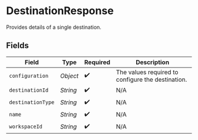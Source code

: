 # DestinationResponse

Provides details of a single destination.


## Fields

| Field                                             | Type                                              | Required                                          | Description                                       |
| ------------------------------------------------- | ------------------------------------------------- | ------------------------------------------------- | ------------------------------------------------- |
| `configuration`                                   | *Object*                                          | :heavy_check_mark:                                | The values required to configure the destination. |
| `destinationId`                                   | *String*                                          | :heavy_check_mark:                                | N/A                                               |
| `destinationType`                                 | *String*                                          | :heavy_check_mark:                                | N/A                                               |
| `name`                                            | *String*                                          | :heavy_check_mark:                                | N/A                                               |
| `workspaceId`                                     | *String*                                          | :heavy_check_mark:                                | N/A                                               |